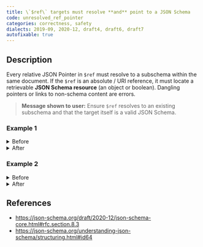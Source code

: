 ```yaml
---
title: \`$ref\` targets must resolve **and** point to a JSON Schema
code: unresolved_ref_pointer
categories: correctness, safety
dialects: 2019-09, 2020-12, draft4, draft6, draft7
autofixable: true
---
```


## Description
Every relative JSON Pointer in `$ref` must resolve to a subschema within the same document. If the `$ref` is an absolute / URI reference, it must locate a retrievable **JSON Schema resource** (an object or boolean). Dangling pointers or links to non-schema content are errors.

> **Message shown to user:**
> Ensure `$ref` resolves to an existing subschema and that the target itself is a valid JSON Schema.

### Example 1
<details><summary>Before</summary>

```json
{
  "$schema": "https://json-schema.org/draft/2020-12/schema",
  "type": "object",
  "properties": {
    "id": {
      "$ref": "#/$defs/uuid"
    }
  }
}
```
</details>

<details><summary>After</summary>

```json
{
  "$schema": "https://json-schema.org/draft/2020-12/schema",
  "type": "object",
  "properties": {
    "id": {
      "$ref": "#/$defs/uuid"
    }
  },
  "$defs": {
    "uuid": {
      "type": "string",
      "format": "uuid"
    }
  }
}
```
</details>

### Example 2
<details><summary>Before</summary>

```json
{
  "$schema": "https://json-schema.org/draft/2020-12/schema",
  "$ref": "https://example.com/data.json"
}
```
</details>

<details><summary>After</summary>

```json
{
  "$schema": "https://json-schema.org/draft/2020-12/schema",
  "$ref": "https://example.com/user-schema.json"
}
```
</details>

## References
* <https://json-schema.org/draft/2020-12/json-schema-core.html#rfc.section.8.3>
* <https://json-schema.org/understanding-json-schema/structuring.html#id64>

